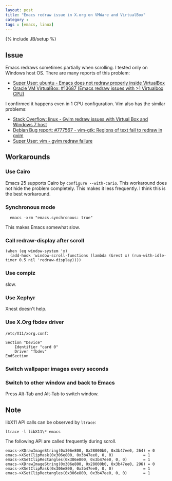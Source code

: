 ```yaml
---
layout: post
title: "Emacs redraw issue in X.org on VMWare and VirtualBox"
category : 
tags : [emacs, linux]
---
```

{% include JB/setup %}

## Issue

Emacs redraws sometimes partially when scrolling.
I tested only on Windows host OS.
There are many reports of this problem:

* [Super User: ubuntu - Emacs does not redraw properly inside VirtualBox](http://superuser.com/questions/702494/)
* [Oracle VM VirtualBox: #13687 (Emacs redraw issues with >1 Virtualbox CPU)](https://www.virtualbox.org/ticket/13687)

I confirmed it happens even in 1 CPU configuration.
Vim also has the similar problems:

* [Stack Overflow: linux - Gvim redraw issues with Virtual Box and Windows 7 host](http://stackoverflow.com/questions/25018843/)
* [Debian Bug report: #777567 - vim-gtk: Regions of text fail to redraw in gvim](https://bugs.debian.org/cgi-bin/bugreport.cgi?bug=777567)
* [Super User: vim - gvim redraw failure](http://superuser.com/questions/343599/)

## Workarounds

### Use Cairo

Emacs 25 supports Cairo by `configure --with-cario`.
This workaround does not hide the problem completely.
This makes it less frequently.
I think this is the best workaround.

### Synchronous mode 

      emacs -xrm "emacs.synchronous: true"

This makes Emacs somewhat slow.

### Call redraw-display after scroll

~~~elisp
(when (eq window-system 'x)
  (add-hook 'window-scroll-functions (lambda (&rest x) (run-with-idle-timer 0.5 nil 'redraw-display))))
~~~

### Use compiz

slow.

### Use Xephyr

Xnest doesn't help.

### Use X.Org fbdev driver

`/etc/X11/xorg.conf`:

~~~
Section "Device"
	Identifier "card 0"
	Driver "fbdev"
EndSection
~~~

### Switch wallpaper images every seconds


### Switch to other window and back to Emacs

Press Alt-Tab and Alt-Tab to switch window.



## Note

libX11 API calls can be observed by `ltrace`:

    ltrace -l libX11\* emacs

The following API are called frequently during scroll.

    emacs->XDrawImageString(0x306e800, 0x28000b0, 0x3b47ee0, 264) = 0
    emacs->XSetClipMask(0x306e800, 0x3b47ee0, 0, 0)             = 1
    emacs->XSetClipRectangles(0x306e800, 0x3b47ee0, 0, 0)       = 1
    emacs->XDrawImageString(0x306e800, 0x28000b0, 0x3b47ee0, 296) = 0
    emacs->XSetClipMask(0x306e800, 0x3b47ee0, 0, 0)             = 1
    emacs->XSetClipRectangles(0x306e800, 0x3b47ee0, 0, 0)       = 1
